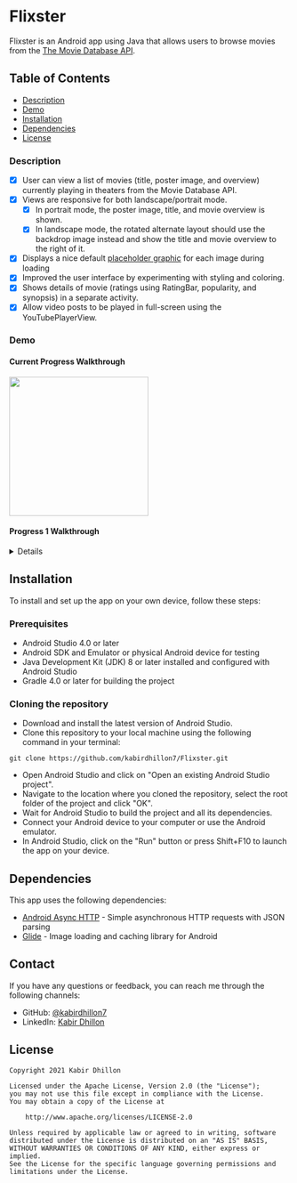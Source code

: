 # Flixster
Flixster is an Android app using Java that allows users to browse movies from the [The Movie Database API](http://docs.themoviedb.apiary.io/#).

## Table of Contents

- [Description](#description)
- [Demo](#demo)
- [Installation](#installation)
- [Dependencies](#dependencies)
- [License](#license)

### Description
- [x] User can view a list of movies (title, poster image, and overview) currently playing in theaters from the Movie Database API.
- [x] Views are responsive for both landscape/portrait mode.
  - [x] In portrait mode, the poster image, title, and movie overview is shown.
  - [x] In landscape mode, the rotated alternate layout should use the backdrop image instead and show the title and movie overview to the right of it.
- [x] Displays a nice default [placeholder graphic](https://guides.codepath.org/android/Displaying-Images-with-the-Glide-Library#advanced-usage) for each image during loading
- [x] Improved the user interface by experimenting with styling and coloring.
- [x] Shows details of movie (ratings using RatingBar, popularity, and synopsis) in a separate activity.
- [x] Allow video posts to be played in full-screen using the YouTubePlayerView.

### Demo
#### Current Progress Walkthrough

<img src="https://github.com/kabirdhillon7/Flixster/blob/master/Walkthrough%202.gif" width=250><br>

#### Progress 1 Walkthrough
<details>
  <img src="https://github.com/kabirdhillon7/Flixster/blob/master/Walkthrough.gif" width=250><br>
</details>

## Installation

To install and set up the app on your own device, follow these steps:

### Prerequisites
- Android Studio 4.0 or later
- Android SDK and Emulator or physical Android device for testing
- Java Development Kit (JDK) 8 or later installed and configured with Android Studio
- Gradle 4.0 or later for building the project

### Cloning the repository

- Download and install the latest version of Android Studio.
- Clone this repository to your local machine using the following command in your terminal:
```
git clone https://github.com/kabirdhillon7/Flixster.git
```
- Open Android Studio and click on "Open an existing Android Studio project".
- Navigate to the location where you cloned the repository, select the root folder of the project and click "OK".
- Wait for Android Studio to build the project and all its dependencies.
- Connect your Android device to your computer or use the Android emulator.
- In Android Studio, click on the "Run" button or press Shift+F10 to launch the app on your device.

## Dependencies

This app uses the following dependencies:

- [Android Async HTTP](https://github.com/codepath/CPAsyncHttpClient) - Simple asynchronous HTTP requests with JSON parsing
- [Glide](https://github.com/bumptech/glide) - Image loading and caching library for Android

## Contact

If you have any questions or feedback, you can reach me through the following channels:

- GitHub: [@kabirdhillon7](https://github.com/kabirdhillon7)
- LinkedIn: [Kabir Dhillon](https://www.linkedin.com/in/kabirdhillon/)

## License

    Copyright 2021 Kabir Dhillon

    Licensed under the Apache License, Version 2.0 (the "License");
    you may not use this file except in compliance with the License.
    You may obtain a copy of the License at

        http://www.apache.org/licenses/LICENSE-2.0

    Unless required by applicable law or agreed to in writing, software
    distributed under the License is distributed on an "AS IS" BASIS,
    WITHOUT WARRANTIES OR CONDITIONS OF ANY KIND, either express or implied.
    See the License for the specific language governing permissions and
    limitations under the License.
